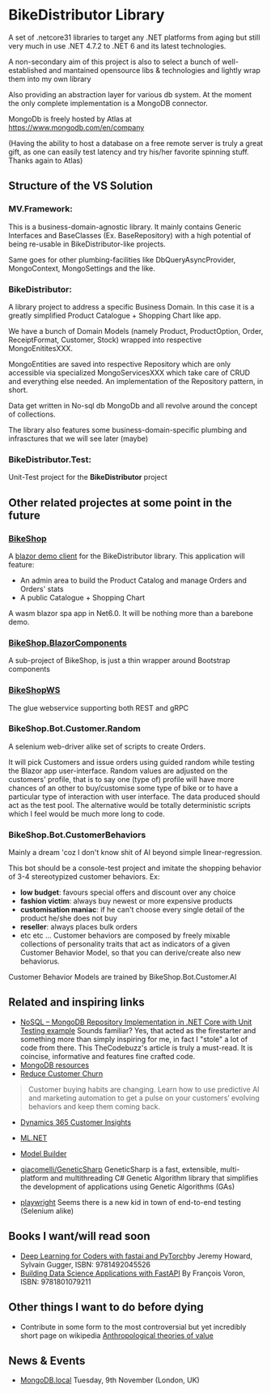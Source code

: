 # BikeDistributor Library #
A set of .netcore31 libraries to target any .NET platforms from aging but still very much in use .NET 4.7.2 to .NET 6 and its latest technologies.

A non-secondary aim of this project is also to select a bunch of well-established and mantained opensource libs & technologies and lightly wrap them into my own library

Also providing an abstraction layer for various db system. At the moment the only complete implementation is a MongoDB connector.

MongoDb is freely hosted by Atlas at https://www.mongodb.com/en/company

(Having the ability to host a database on a free remote server is truly a great gift, as one can easily test latency and try his/her favorite spinning stuff. Thanks again to Atlas)

## Structure of the VS Solution ##

### MV.Framework: ###
This is a business-domain-agnostic library.
  It mainly contains Generic Interfaces and BaseClasses (Ex. BaseRepository) with a high potential of being re-usable in BikeDistributor-like projects.
  
  Same goes for other plumbing-facilities like DbQueryAsyncProvider, MongoContext, MongoSettings and the like.

### BikeDistributor: ###
A library project to address a specific Business Domain.
In this case it is a greatly simplified Product Catalogue + Shopping Chart like app.

We have a bunch of Domain Models (namely Product, ProductOption, Order, ReceiptFormat, Customer, Stock) wrapped into respective MongoEnititesXXX.

MongoEntities are saved into respective Repository<MongoEntityXXX> which are only accessible via specialized MongoServicesXXX which take care of CRUD
  and everything else needed. An implementation of the Repository pattern, in short. 
  
  Data get written in No-sql db MongoDb and all revolve around the concept of collections.
  
The library also features some business-domain-specific plumbing and infrasctures that we will see later (maybe) 

 ### BikeDistributor.Test: ###
 Unit-Test project for the **BikeDistributor** project
  
  
 ## Other related projectes at some point in the future ##
 
 ### [BikeShop](https://github.com/mvit777/BikeShop) ###
 A [blazor demo client](https://github.com/mvit777/BikeShop) for the BikeDistributor library.
 This application will feature:
  - An admin area to build the Product Catalog and manage Orders and Orders' stats
  - A public Catalogue + Shopping Chart
  
 A wasm blazor spa app in Net6.0.
  It will be nothing more than a barebone demo.
  
 ### [BikeShop.BlazorComponents](https://github.com/mvit777/BikeShop/tree/master/BikeShop.BlazorComponents)
  A sub-project of BikeShop, is just a thin wrapper around Bootstrap components
 
### [BikeShopWS](https://github.com/mvit777/BikeShop/blob/master/BikeShopWS/gRPC.md) 
  The glue webservice supporting both REST and gRPC
  
### BikeShop.Bot.Customer.Random ###
A selenium web-driver alike set of scripts to create Orders.

It will pick Customers and issue orders using guided random while testing the Blazor app user-interface.
Random values are adjusted on the customers' profile, that is to say one (type of) profile will have more chances of an other to buy/customise some type of bike or to have a particular type of interaction with user interface. 
The data produced should act as the test pool. The alternative would be totally deterministic scripts which I feel would be much more long to code.
  
### BikeShop.Bot.CustomerBehaviors ###
Mainly a dream 'coz I don't know shit of AI beyond simple linear-regression.

This bot should be a console-test project and imitate the shopping behavior of 3-4 stereotypized customer behaviors. Ex:
  - **low budget**: favours special offers and discount over any choice
  - **fashion victim**: always buy newest or more expensive products
  - **customisation maniac**: if he can't choose every single detail of the product he/she does not buy
  - **reseller**: always places bulk orders
  - etc etc ...
 Customer behaviors are composed by freely mixable collections of personality traits that act as indicators of a given Customer Behavior Model, so that you 
  can derive/create also new behaviorus.
  
 Customer Behavior Models are trained by BikeShop.Bot.Customer.AI 
 
 ## Related and inspiring links ##
 
 - [NoSQL – MongoDB Repository Implementation in .NET Core with Unit Testing example](https://www.thecodebuzz.com/mongodb-repository-implementation-unit-testing-net-core-example/)
 Sounds familiar? Yes, that acted as the firestarter and something more than simply inspiring for me, in fact I "stole" a lot of code from there.
  This TheCodebuzz's article is truly a must-read. It is coincise, informative and features fine crafted code.
 - [MongoDB resources](https://www.mongodb.com/resources)
 - [Reduce Customer Churn](https://info.microsoft.com/ww-landing-predictive-AI-and-marketing-automation-demo-video.html?LCID=en&ocid=eml_pg299577_gdc_comm_ba)
  >Customer buying habits are changing. Learn how to use predictive AI and marketing automation to get a pulse on your customers’ evolving behaviors and keep them coming back.
 
  - [Dynamics 365 Customer Insights](https://dynamics.microsoft.com/en-us/ai/customer-insights/)
  - [ML.NET](https://github.com/dotnet/machinelearning)
  - [Model Builder](https://docs.microsoft.com/en-us/dotnet/machine-learning/automate-training-with-model-builder?WT.mc_id=dotnet-35129-website)
 - [giacomelli/GeneticSharp](https://github.com/giacomelli/GeneticSharp) GeneticSharp is a fast, extensible, multi-platform and multithreading C# Genetic Algorithm library that simplifies the development of applications using Genetic Algorithms (GAs)
 
 - [playwright](https://playwright.dev/dotnet/) Seems there is a new kid in town of end-to-end testing (Selenium alike)
## Books I want/will read soon
- [Deep Learning for Coders with fastai and PyTorch](https://www.oreilly.com/library/view/deep-learning-for/9781492045519/)by Jeremy Howard, Sylvain Gugger, ISBN: 9781492045526
- [Building Data Science Applications with FastAPI](https://www.packtpub.com/product/building-data-science-applications-with-fastapi/9781801079211) By François Voron, ISBN: 9781801079211
  
## Other things I want to do before dying
  - Contribute in some form to the most controversial but yet incredibly short page on wikipedia [Anthropological theories of value](https://en.wikipedia.org/wiki/Anthropological_theories_of_value)
## News & Events
- [MongoDB.local](https://events.mongodb.com/dotlocallondon?utm_campaign=Int_LCL_MongoDB.local%20London_11_21_EMEA_Virtual%20Reg%20last%20chance&utm_medium=email&utm_source=eloqua&utm_term=Last%20chance%21%20Register%20for%20FREE%20to%20join%20virtually) Tuesday, 9th November (London, UK)
